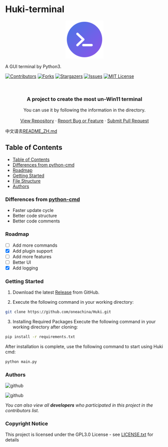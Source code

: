 <!-- Best_README_template -->

# Huki-terminal
<div align="center">
  <img src="icons/logo.png" alt="Logo" width="120" height="120">
</div>

A GUI terminal by Python3.

[![Contributors][contributors-shield]][contributors-url]
[![Forks][forks-shield]][forks-url]
[![Stargazers][stars-shield]][stars-url]
[![Issues][issues-shield]][issues-url]
[![MIT License][license-shield]][license-url]

<br />

<p align="center">
 <h3 align="center">A project to create the most un-Win11 terminal</h3>
 <p align="center">
   You can use it by following the information in the directory.
   <br />
   <br />
   <a href="https://github.com/oneachina/Huki-terminal">View Repository</a>
   ·
   <a href="https://github.com/oneachina/Huki-terminal/issues">Report Bug or Feature</a>
   ·
   <a href="https://github.com/oneachina/Huki-terminal/pulls">Submit Pull Request</a>
</p>

中文请去[README_ZH.md](https://github.com/oneachina/Huki/blob/main/README_ZH.md)

## Table of Contents

- [Table of Contents](#table-of-contents)
- [Differences from python-cmd](#differences-from-python-cmd)
- [Roadmap](#roadmap)
- [Getting Started](#getting-started)
- [File Structure](#file-structure)
- [Authors](#authors)

### Differences from [python-cmd](https://github.com/CodeCrafter-TL/python-cmd)
- Faster update cycle
- Better code structure
- Better code comments

### Roadmap
- [ ] Add more commands
- [x] Add plugin support
- [ ] Add more features
- [ ] Better UI
- [x] Add logging

### Getting Started
1. Download the latest [Release](https://github.com/oneachina/Huki/releases) from GitHub.

2. Execute the following command in your working directory:
```bash
git clone https://github.com/oneachina/Huki.git
```
3. Installing Required Packages
Execute the following command in your working directory after cloning:

```bash
pip install -r requirements.txt
```
After installation is complete, use the following command to start using Huki cmd:
```bash
python main.py
```

### Authors
![github](https://img.shields.io/badge/GitHub-oneachina-green?logo=github)

![github](https://img.shields.io/badge/GitHub-CodeCrafterTL-green?logo=github)

*You can also view all **developers** who participated in this project in the contributors list.*

### Copyright Notice
This project is licensed under the GPL3.0 License - see [LICENSE.txt](https://github.com/oneachina/Huki-terminal/LICENSE.txt) for details

[project-path]:oneachina/Huki-terminal
[contributors-shield]: https://img.shields.io/github/contributors/oneachina/Huki-terminal.svg?style=square
[contributors-url]: https://github.com/oneachina/Huki-terminal/graphs/contributors
[forks-shield]: https://img.shields.io/github/forks/oneachina/Huki-terminal.svg?style=square
[forks-url]: https://github.com/oneachina/Huki-terminal/network/members
[stars-shield]: https://img.shields.io/github/stars/oneachina/Huki-terminal.svg?style=square
[stars-url]: https://github.com/oneachina/Huki-terminal/stargazers
[issues-shield]: https://img.shields.io/github/issues/oneachina/Huki-terminal.svg?style=square
[issues-url]: https://img.shields.io/github/issues/oneachina/Huki-terminal.svg
[license-shield]: https://img.shields.io/github/license/oneachina/Huki-terminal.svg?style=square
[license-url]: https://github.com/oneachina/Huki-terminal/blob/master/LICENSE.txt